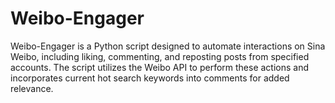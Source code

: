 # Weibo-Engager
Weibo-Engager is a Python script designed to automate interactions on Sina Weibo, including liking, commenting, and reposting posts from specified accounts. The script utilizes the Weibo API to perform these actions and incorporates current hot search keywords into comments for added relevance. 
